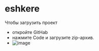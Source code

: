 # eshkere
Чтобы загрузить проект 
- откройте GitHab
- нажмите Code и загрузите zip-архив.
- ![image](https://github.com/user-attachments/assets/07333ea0-c067-48b6-ad83-7ec70ef5777a)
